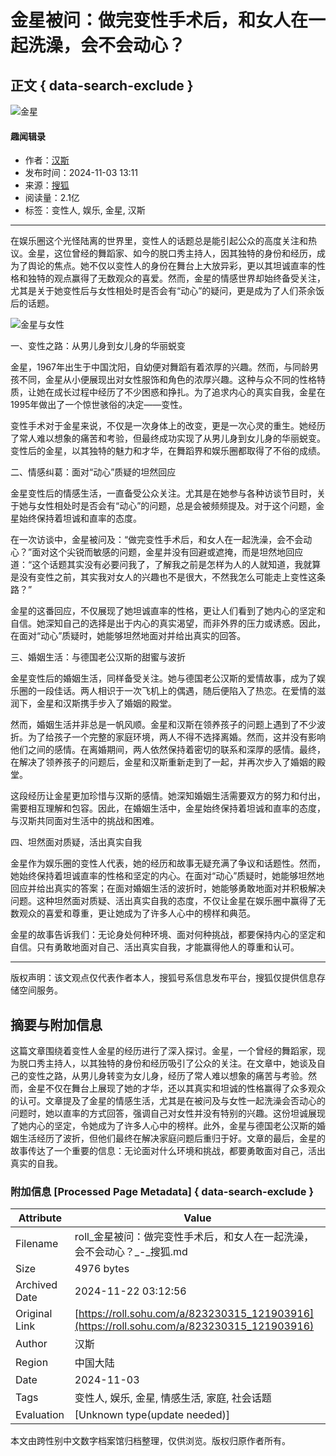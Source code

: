 # 金星被问：做完变性手术后，和女人在一起洗澡，会不会动心？

## 正文 { data-search-exclude }


![金星](https://q1.itc.cn/q_70,c_lfill,w_140,h_140,g_face/images03/20240514/69f313739c0d45f49f2c9f7501810fd9.jpeg)

#### 趣闻辑录

- 作者：[汉斯](https://mp.sohu.com/profile?xpt=NjZhMDI3ZWUtYjE0Ny00YzhlLWExZmYtNjI1ZmQyM2EwOWI0&spm=smpc.content.author.2.1732245149309krS8Xdo)
- 发布时间：2024-11-03 13:11
- 来源：[搜狐](https://roll.sohu.com/a/823230315_121903916)
- 阅读量：2.1亿
- 标签：变性人, 娱乐, 金星, 汉斯

---

在娱乐圈这个光怪陆离的世界里，变性人的话题总是能引起公众的高度关注和热议。金星，这位曾经的舞蹈家、如今的脱口秀主持人，因其独特的身份和经历，成为了舆论的焦点。她不仅以变性人的身份在舞台上大放异彩，更以其坦诚直率的性格和独特的观点赢得了无数观众的喜爱。然而，金星的情感世界却始终备受关注，尤其是关于她变性后与女性相处时是否会有“动心”的疑问，更是成为了人们茶余饭后的话题。

![金星与女性](https://q3.itc.cn/images01/20241103/2677b0a729cf46f7a151fffd53fe9829.jpeg)

一、变性之路：从男儿身到女儿身的华丽蜕变

金星，1967年出生于中国沈阳，自幼便对舞蹈有着浓厚的兴趣。然而，与同龄男孩不同，金星从小便展现出对女性服饰和角色的浓厚兴趣。这种与众不同的性格特质，让她在成长过程中经历了不少困惑和挣扎。为了追求内心的真实自我，金星在1995年做出了一个惊世骇俗的决定——变性。

变性手术对于金星来说，不仅是一次身体上的改变，更是一次心灵的重生。她经历了常人难以想象的痛苦和考验，但最终成功实现了从男儿身到女儿身的华丽蜕变。变性后的金星，以其独特的魅力和才华，在舞蹈界和娱乐圈都取得了不俗的成绩。

二、情感纠葛：面对“动心”质疑的坦然回应

金星变性后的情感生活，一直备受公众关注。尤其是在她参与各种访谈节目时，关于她与女性相处时是否会有“动心”的问题，总是会被频频提及。对于这个问题，金星始终保持着坦诚和直率的态度。

在一次访谈中，金星被问及：“做完变性手术后，和女人在一起洗澡，会不会动心？”面对这个尖锐而敏感的问题，金星并没有回避或遮掩，而是坦然地回应道：“这个话题其实没有必要问我了，了解我之前是怎样为人的人就知道，我就算是没有变性之前，其实我对女人的兴趣也不是很大，不然我怎么可能走上变性这条路？”

金星的这番回应，不仅展现了她坦诚直率的性格，更让人们看到了她内心的坚定和自信。她深知自己的选择是出于内心的真实渴望，而非外界的压力或诱惑。因此，在面对“动心”质疑时，她能够坦然地面对并给出真实的回答。

三、婚姻生活：与德国老公汉斯的甜蜜与波折

金星变性后的婚姻生活，同样备受关注。她与德国老公汉斯的爱情故事，成为了娱乐圈的一段佳话。两人相识于一次飞机上的偶遇，随后便陷入了热恋。在爱情的滋润下，金星和汉斯携手步入了婚姻的殿堂。

然而，婚姻生活并非总是一帆风顺。金星和汉斯在领养孩子的问题上遇到了不少波折。为了给孩子一个完整的家庭环境，两人不得不选择离婚。然而，这并没有影响他们之间的感情。在离婚期间，两人依然保持着密切的联系和深厚的感情。最终，在解决了领养孩子的问题后，金星和汉斯重新走到了一起，并再次步入了婚姻的殿堂。

这段经历让金星更加珍惜与汉斯的感情。她深知婚姻生活需要双方的努力和付出，需要相互理解和包容。因此，在婚姻生活中，金星始终保持着坦诚和直率的态度，与汉斯共同面对生活中的挑战和困难。

四、坦然面对质疑，活出真实自我

金星作为娱乐圈的变性人代表，她的经历和故事无疑充满了争议和话题性。然而，她始终保持着坦诚直率的性格和坚定的内心。在面对“动心”质疑时，她能够坦然地回应并给出真实的答案；在面对婚姻生活的波折时，她能够勇敢地面对并积极解决问题。这种坦然面对质疑、活出真实自我的态度，不仅让金星在娱乐圈中赢得了无数观众的喜爱和尊重，更让她成为了许多人心中的榜样和典范。

金星的故事告诉我们：无论身处何种环境、面对何种挑战，都要保持内心的坚定和自信。只有勇敢地面对自己、活出真实自我，才能赢得他人的尊重和认可。

---

版权声明：该文观点仅代表作者本人，搜狐号系信息发布平台，搜狐仅提供信息存储空间服务。

## 摘要与附加信息

<!-- tcd_abstract -->
这篇文章围绕着变性人金星的经历进行了深入探讨。金星，一个曾经的舞蹈家，现为脱口秀主持人，以其独特的身份和经历吸引了公众的关注。在文章中，她谈及自己的变性之路，从男儿身转变为女儿身，经历了常人难以想象的痛苦与考验。然而，金星不仅在舞台上展现了她的才华，还以其真实和坦诚的性格赢得了众多观众的认可。文章提及了金星的情感生活，尤其是在被问及与女性一起洗澡会否动心的问题时，她以直率的方式回答，强调自己对女性并没有特别的兴趣。这份坦诚展现了她内心的坚定，令她成为了许多人心中的榜样。此外，金星与德国老公汉斯的婚姻生活经历了波折，但他们最终在解决家庭问题后重归于好。文章的最后，金星的故事传达了一个重要的信息：无论面对什么环境和挑战，都要勇敢面对自己，活出真实的自我。
<!-- tcd_abstract_end -->

### 附加信息 [Processed Page Metadata] { data-search-exclude }

| Attribute       | Value                                  |
|-----------------|----------------------------------------|
| Filename        | roll_金星被问：做完变性手术后，和女人在一起洗澡，会不会动心？_-_搜狐.md                             |
| Size            | 4976 bytes                           |
| Archived Date   | 2024-11-22 03:12:56                             |
| Original Link   | [https://roll.sohu.com/a/823230315_121903916](https://roll.sohu.com/a/823230315_121903916)                       |
| Author          | 汉斯                               |
| Region          | 中国大陆                               |
| Date            | 2024-11-03                                 |
| Tags            | 变性人, 娱乐, 金星, 情感生活, 家庭, 社会话题                                 |
| Evaluation            | [Unknown type(update needed)]                                 |
<!-- tcd_table_end -->

本文由跨性别中文数字档案馆归档整理，仅供浏览。版权归原作者所有。
